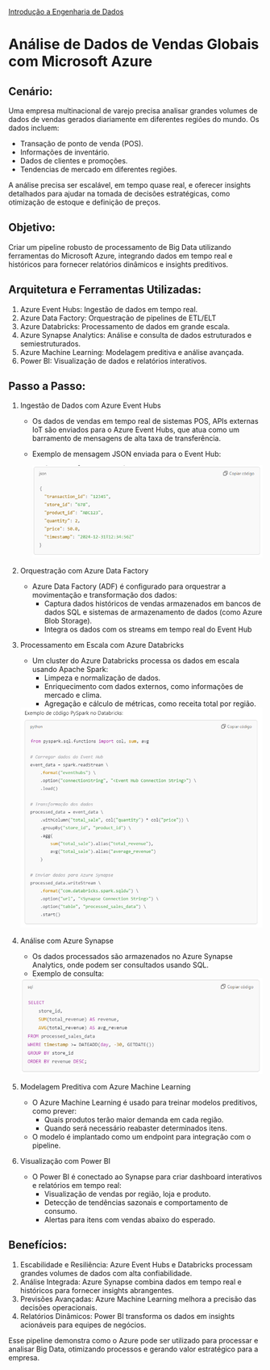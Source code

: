<div> 
<p><a href="https://github.com/JosiTubaroski/Introducao_Engenharia_Dados/blob/main/README.md">Introdução a Engenharia de Dados</a></p>
</div> 

# Análise de Dados de Vendas Globais com Microsoft Azure

## Cenário:

Uma empresa multinacional de varejo precisa analisar grandes volumes de dados de vendas gerados diariamente em diferentes regiões do mundo. Os dados incluem:

- Transação de ponto de venda (POS).
- Informações de inventário.
- Dados de clientes e promoções.
- Tendencias de mercado em diferentes regiões.

A análise precisa ser escalável, em tempo quase real, e oferecer insights detalhados para ajudar na tomada de decisões estratégicas, como otimização de estoque e definição de preços.

## Objetivo:

Criar um pipeline robusto de processamento de Big Data utilizando ferramentas do Microsoft Azure, integrando dados em tempo real e históricos para fornecer relatórios dinâmicos e insights preditivos.

## Arquitetura e Ferramentas Utilizadas:

1. Azure Event Hubs: Ingestão de dados em tempo real.
2. Azure Data Factory: Orquestração de pipelines de ETL/ELT
3. Azure Databricks: Processamento de dados em grande escala.
4. Azure Synapse Analytics: Análise e consulta de dados estruturados e semiestruturados.
5. Azure Machine Learning: Modelagem preditiva e análise avançada.
6. Power BI: Visualização de dados e relatórios interativos.

## Passo a Passo:

1. Ingestão de Dados com Azure Event Hubs

   - Os dados de vendas em tempo real de sistemas POS, APIs externas IoT são enviados para o Azure Event Hubs, que atua como um barramento de mensagens de alta taxa de transferência.
   - Exemplo de mensagem JSON enviada para o Event Hub:
  
      <img src="https://github.com/JosiTubaroski/Processo_Dados_Microsoft/blob/main/img/01_Azure_JSON.png">

2. Orquestração com Azure Data Factory

   - Azure Data Factory (ADF) é configurado para orquestrar a movimentação e transformação dos dados:
     - Captura dados históricos de vendas armazenados em bancos de dados SQL e sistemas de armazenamento de dados (como Azure Blob Storage).
     - Integra os dados com os streams em tempo real do Event Hub
    
3. Processamento em Escala com Azure Databricks

   - Um cluster do Azure Databricks processa os dados em escala usando Apache Spark:
     - Limpeza e normalização de dados.
     - Enriquecimento com dados externos, como informações de mercado e clima.
     - Agregação e cálculo de métricas, como receita total por região.

    <img src="https://github.com/JosiTubaroski/Processo_Dados_Microsoft/blob/main/img/02_PySpark_Databricks.png">

4. Análise com Azure Synapse

   - Os dados processados são armazenados no Azure Synapse Analytics, onde podem ser consultados usando SQL.
   - Exemplo de consulta:

   <img src="https://github.com/JosiTubaroski/Processo_Dados_Microsoft/blob/main/img/03_Azure_Synapse_Analytics.png">

5. Modelagem Preditiva com Azure Machine Learning
   - O Azure Machine Learning é usado para treinar modelos preditivos, como prever:
     - Quais produtos terão maior demanda em cada região.
     - Quando será necessário reabaster determinados itens.
   - O modelo é implantado como um endpoint para integração com o pipeline.

6. Visualização com Power BI
   - O Power BI é conectado ao Synapse para criar dashboard interativos e relatórios em tempo real:
     - Visualização de vendas por região, loja e produto.
     - Detecção de tendências sazonais e comportamento de consumo.
     - Alertas para itens com vendas abaixo do esperado.
    
## Benefícios:

   1. Escabilidade e Resiliência: Azure Event Hubs e Databricks processam grandes volumes de dados com alta confiabilidade.
   2. Análise Integrada: Azure Synapse combina dados em tempo real e históricos para fornecer insights abrangentes.
   3. Previsões Avançadas: Azure Machine Learning melhora a precisão das decisões operacionais.
   4. Relatórios Dinâmicos: Power BI transforma os dados em insights acionáveis para equipes de negócios.

Esse pipeline demonstra como o Azure pode ser utilizado para processar e analisar Big Data, otimizando processos e gerando valor estratégico para a empresa.

     
   
     
